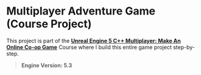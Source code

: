 # Multiplayer Adventure Game (Course Project)

This project is part of the **[Unreal Engine 5 C++ Multiplayer: Make An Online Co-op Game](https://www.udemy.com/course/unreal-engine-5-multiplayer/)** Course where I build this entire game project step-by-step.

> **Engine Version: 5.3**